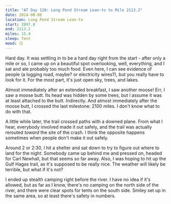```yaml
---
title: "AT Day 128: Long Pond Stream Lean-to to Mile 2113.2"
date: 2024-08-08
location: Long Pond Stream Lean-to
start: 2097.8
end: 2113.2
miles: 15.4
sleep: Tent
mood: 😐
---
```

Hard day. It was settling in to be a hard day right from the start - after only a mile or so, I came up on a beautiful spot overlooking, well, everything, and I sat and ate probably too much food. Even here, I can see evidence of people (a logging road, maybe? or electricity wires?), but you really have to look for it. For the most part, it's just open sky, trees, and lakes.

Almost immediately after an extended breakfast, I saw another moose! Err, I saw a moose butt. Its head was hidden by some trees, but I assume it was at least attached to the butt. Indirectly. And almost immediately after the moose butt, I crossed the last milestone: 2100 miles. I don't know what to do with that.

A little while later, the trail crossed paths with a downed plane. From what I hear, everybody involved made it out safely, and the trail was actually rerouted *toward* the site of the crash. I think the opposite happens sometimes when people don't make it out safely.

Around 2 or 2:30, I hit a shelter and sat down to try to figure out where to land for the night. Somebody came up behind me and pressed on, headed for Carl Newhall, but that seems so far away. Also, I was hoping to hit up the Gulf Hagas trail, as it's supposed to be really nice. The weather will likely be terrible, but what if it's not?

I ended up stealth camping right before the river. I have no idea if it's allowed, but as far as I know, there's no camping on the north side of the river, and there were clear spots for tents on the south side. Smiley set up in the same area, so at least there's safety in numbers.
